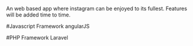 An web based app where instagram can be enjoyed to its fullest.
Features will be added time to time.

#Javascript Framework
angularJS

#PHP Framework
Laravel